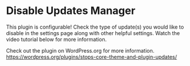 # Disable Updates Manager

This plugin is configurable! Check the type of update(s) you would like to disable in the settings page along with other helpful settings. Watch the video tutorial below for more information.

Check out the plugin on WordPress.org for more information. https://wordpress.org/plugins/stops-core-theme-and-plugin-updates/
